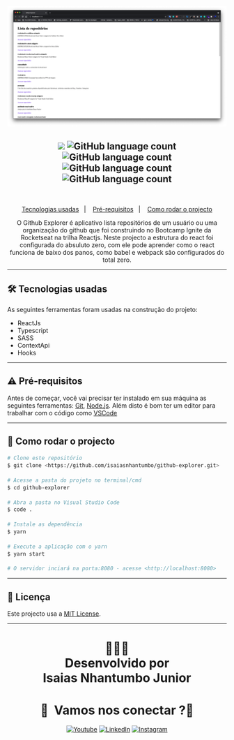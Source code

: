 <br/>
<p align="center">
    <img src ="./.github/assets/print.png" > 
</p>


<h2 align="center"> 
<img src="https://img.shields.io/badge/Status-Termidado-green">
<img alt="GitHub language count" src="https://img.shields.io/github/languages/count/isaiasnhantumbo/github-explorer">

<img alt="GitHub language count" src="https://img.shields.io/github/languages/top/isaiasnhantumbo/github-explorer">

<img alt="GitHub language count" src="https://img.shields.io/github/repo-size/isaiasnhantumbo/github-explorer">
<img alt="GitHub language count" src="https://img.shields.io/github/license/isaiasnhantumbo/github-explorer">
</h2>
<br>

<p align="center">
<a href="#-tecnologias-usadas">Tecnologias usadas</a>&nbsp;&nbsp;&nbsp;|&nbsp;&nbsp;&nbsp;
<a href="#-pré-requisitos">Pré-requisitos</a>&nbsp;&nbsp;&nbsp;|&nbsp;&nbsp;&nbsp;
<a href="#-como-rodar-o-projecto">Como rodar o projecto</a>
</p>

<p align="center">
O <span>Github Explorer</span> é aplicativo lista repositórios de um usuário ou uma organização do github que foi construindo no Bootcamp Ignite da Rocketseat na trilha Reactjs.
Neste projecto a estrutura do react foi configurada do absuluto zero, com ele pode aprender como o react funciona de baixo dos panos, como babel e webpack são configurados do total zero.
<!-- <p align="center">
    <img src ="./.github/assets/ezgif.gif" - gif > 
</p> -->
<!-- <h1 align="center"><a target="_blank" href="https://letmeask-3fc59.web.app/">Acessar Demonstração</a></h1> -->
<!-- 
## ✅ Features
  - [x] Adicionar Tra
  - [x] Criar sala
  - [x] Compartilhar código da sala
  - [x] Destacar a pergunta que esta a ser a respondida
  - [x] Eliminar pergunta
  - [x] Encerrar sala -->

<p align="center">
  <!-- <img src = "http://i.imgur.com/0iorG20.png" width=700> -->
</p>

---
## 🛠 Tecnologias usadas

As seguintes ferramentas foram usadas na construção do projeto:


- ReactJs
- Typescript
- SASS
- ContextApi
- Hooks


---

<!-- ## ⛈  Desafios do projecto
  - [x] Responsividade
 

--- -->

## ⚠ Pré-requisitos

Antes de começar, você vai precisar ter instalado em sua máquina as seguintes ferramentas:
[Git](https://git-scm.com), [Node.js](https://nodejs.org/en/). 
Além disto é bom ter um editor para trabalhar com o código como [VSCode](https://code.visualstudio.com/)

---
## 🎲 Como rodar o projecto

```bash
# Clone este repositório
$ git clone <https://github.com/isaiasnhantumbo/github-explorer.git>

# Acesse a pasta do projeto no terminal/cmd
$ cd github-explorer

# Abra a pasta no Visual Studio Code
$ code .

# Instale as dependência
$ yarn

# Execute a aplicação com o yarn
$ yarn start

# O servidor inciará na porta:8080 - acesse <http://localhost:8080>
```

---


## 📘 Licença
Este projecto usa a  [MIT License](LICENSE).
****
<h1 align="center">
👨🏽‍🏫 
<br>
Desenvolvido por
<br>
 Isaias Nhantumbo Junior
</h1>
</p>
<h1 align="center"> 🤝 &nbsp;Vamos nos conectar ?👨 </h1>

<p align="center">
<a href="https://www.youtube.com/channel/UCOyeYkH0MwJ6RrXTcEFFdAQ?view_as=subscriber"><img alt="Youtube" src="https://img.shields.io/badge/Channel-Isaias_Nhantumbo-blue?style=flat-square&logo=youtube"></a>
<a href="https://www.linkedin.com/in/isaias-nhantumbo-junior-733bb619b/"><img alt="LinkedIn" src="https://img.shields.io/badge/LinkedIn-Isaias%20Nhantumbo%20Junior-green?style=flat-square&logo=linkedin"></a>
<a href="https://www.instagram.com/isaias_nhantumbo/"><img alt="Instagram" src="https://img.shields.io/badge/Instagram-isaiasnhantumbo_-blue??style=for-the-badge&logo=instagram"></a>
</p>




